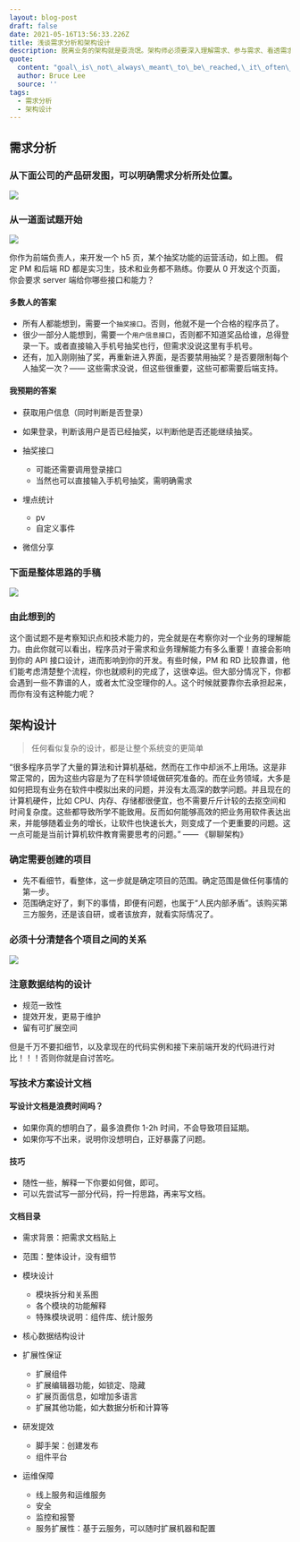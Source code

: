 ```yaml
---
layout: blog-post
draft: false
date: 2021-05-16T13:56:33.226Z
title: 浅谈需求分析和架构设计
description: 脱离业务的架构就是耍流氓。架构师必须要深入理解需求、参与需求、看透需求背后的业务本质。
quote:
  content: "goal\_is\_not\_always\_meant\_to\_be\_reached,\_it\_often\_serves\_simplyas\_something\_to\_aim\_at.\_"
  author: Bruce Lee
  source: ''
tags:
  - 需求分析
  - 架构设计
---
```

## 需求分析

### 从下面公司的产品研发图，可以明确需求分析所处位置。

![](/img/5fdac52308c585a310321600.jpg)

### 从一道面试题开始

![](/img/snipaste_2021-05-16_22-49-28.png)

你作为前端负责人，来开发一个 h5 页，某个抽奖功能的运营活动，如上图。 假定 PM 和后端 RD 都是实习生，技术和业务都不熟练。你要从 0 开发这个页面，你会要求 server 端给你哪些接口和能力？

#### 多数人的答案

* 所有人都能想到，需要一个`抽奖接口`。否则，他就不是一个合格的程序员了。
* 很少一部分人能想到，需要一个`用户信息接口`，否则都不知道奖品给谁，总得登录一下。或者直接输入手机号抽奖也行，但需求没说这里有手机号。
* 还有，加入刚刚抽了奖，再重新进入界面，是否要禁用抽奖？是否要限制每个人抽奖一次？—— 这些需求没说，但这些很重要，这些可都需要后端支持。

#### 我预期的答案

* 获取用户信息（同时判断是否登录）
* 如果登录，判断该用户是否已经抽奖，以判断他是否还能继续抽奖。
* 抽奖接口

  * 可能还需要调用登录接口
  * 当然也可以直接输入手机号抽奖，需明确需求
* 埋点统计

  * pv
  * 自定义事件
* 微信分享

### 下面是整体思路的手稿

![](/img/snipaste_2021-05-16_23-00-50.png)

### 由此想到的

这个面试题不是考察知识点和技术能力的，完全就是在考察你对一个业务的理解能力。由此你就可以看出，程序员对于需求和业务理解能力有多么重要！直接会影响到你的 API 接口设计，进而影响到你的开发。有些时候，PM 和 RD 比较靠谱，他们能考虑清楚整个流程，你也就顺利的完成了，这很幸运。但大部分情况下，你都会遇到一些不靠谱的人，或者太忙没空理你的人。这个时候就要靠你去承担起来，而你有没有这种能力呢？

## 架构设计

> 任何看似复杂的设计，都是让整个系统变的更简单

“很多程序员学了大量的算法和计算机基础，然而在工作中却派不上用场。这是非常正常的，因为这些内容是为了在科学领域做研究准备的。而在业务领域，大多是如何把现有业务在软件中模拟出来的问题，并没有太高深的数学问题。并且现在的计算机硬件，比如 CPU、内存、存储都很便宜，也不需要斤斤计较的去抠空间和时间复杂度。这些都导致所学不能致用。反而如何能够高效的把业务用软件表达出来，并能够随着业务的增长，让软件也快速长大，则变成了一个更重要的问题。这一点可能是当前计算机软件教育需要思考的问题。” —— 《聊聊架构》

### 确定需要创建的项目

* 先不看细节，看整体，这一步就是确定项目的范围。确定范围是做任何事情的第一步。
* 范围确定好了，剩下的事情，即便有问题，也属于“人民内部矛盾”。该购买第三方服务，还是该自研，或者该放弃，就看实际情况了。

### 必须十分清楚各个项目之间的关系

![](/img/snipaste_2021-05-16_23-20-56.png)

### 注意数据结构的设计

* 规范一致性
* 提效开发，更易于维护
* 留有可扩展空间

但是千万不要扣细节，以及拿现在的代码实例和接下来前端开发的代码进行对比！！！否则你就是自讨苦吃。

### 写技术方案设计文档

#### 写设计文档是浪费时间吗？

* 如果你真的想明白了，最多浪费你 1-2h 时间，不会导致项目延期。
* 如果你写不出来，说明你没想明白，正好暴露了问题。

#### 技巧

* 随性一些，解释一下你要如何做，即可。
* 可以先尝试写一部分代码，捋一捋思路，再来写文档。

#### 文档目录

* 需求背景：把需求文档贴上
* 范围：整体设计，没有细节
* 模块设计

  * 模块拆分和关系图
  * 各个模块的功能解释
  * 特殊模块说明：组件库、统计服务

* 核心数据结构设计
* 扩展性保证

  * 扩展组件
  * 扩展编辑器功能，如锁定、隐藏
  * 扩展页面信息，如增加多语言
  * 扩展其他功能，如大数据分析和计算等

* 研发提效

  * 脚手架：创建发布
  * 组件平台

* 运维保障

  * 线上服务和运维服务
  * 安全
  * 监控和报警
  * 服务扩展性：基于云服务，可以随时扩展机器和配置

